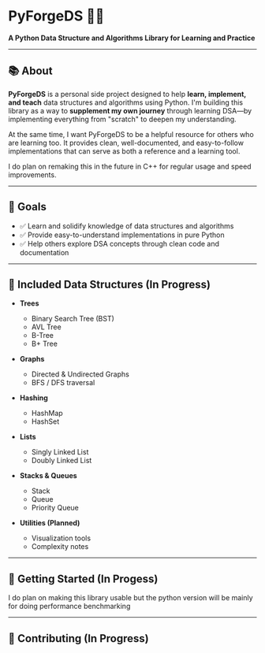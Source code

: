 # PyForgeDS 🔧🐍

**A Python Data Structure and Algorithms Library for Learning and Practice**

---

## 📚 About

**PyForgeDS** is a personal side project designed to help **learn, implement, and teach** data structures and algorithms using Python. I'm building this library as a way to **supplement my own journey** through learning DSA—by implementing everything from "scratch" to deepen my understanding.

At the same time, I want PyForgeDS to be a helpful resource for others who are learning too. It provides clean, well-documented, and easy-to-follow implementations that can serve as both a reference and a learning tool.

 I do plan on remaking this in the future in C++ for regular usage and speed improvements.

---

## 🎯 Goals

- ✅ Learn and solidify knowledge of data structures and algorithms
- ✅ Provide easy-to-understand implementations in pure Python
- ✅ Help others explore DSA concepts through clean code and documentation

---

## 🧱 Included Data Structures (In Progress)

- **Trees**
  - Binary Search Tree (BST)
  - AVL Tree
  - B-Tree
  - B+ Tree

- **Graphs**
  - Directed & Undirected Graphs
  - BFS / DFS traversal

- **Hashing**
  - HashMap
  - HashSet

- **Lists**
  - Singly Linked List
  - Doubly Linked List

- **Stacks & Queues**
  - Stack
  - Queue
  - Priority Queue

- **Utilities (Planned)**
  - Visualization tools
  - Complexity notes

---

## 🚀 Getting Started (In Progess)

I do plan on making this library usable but the python version will be mainly for doing performance benchmarking

---

## 🤝 Contributing (In Progress)

